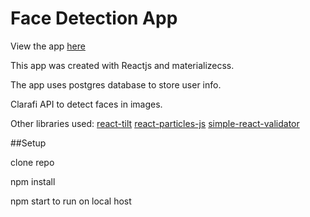 # Face Detection App

View the app [here](https://face-detection-app-rc.herokuapp.com/)

This app was created with Reactjs and materializecss.

The app uses postgres database to store user info.

Clarafi API to detect faces in images.

Other libraries used:
    [react-tilt](https://www.npmjs.com/package/react-tilt)
    [react-particles-js](https://www.npmjs.com/package/react-particles-js)
    [simple-react-validator](https://www.npmjs.com/package/simple-react-validator)

##Setup

clone repo

npm install

npm start to run on local host
